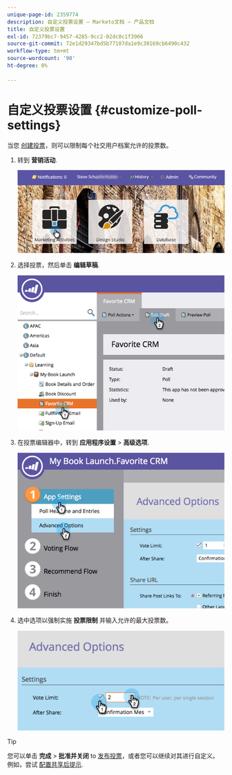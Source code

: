 ```yaml
---
unique-page-id: 2359774
description: 自定义投票设置 — Marketo文档 — 产品文档
title: 自定义投票设置
exl-id: 72379bc7-9457-4285-9cc2-02dc0c1f3966
source-git-commit: 72e1d29347bd5b77107da1e9c30169cb6490c432
workflow-type: tm+mt
source-wordcount: '90'
ht-degree: 0%

---
```


# 自定义投票设置 {#customize-poll-settings}

当您 [创建投票](/help/marketo/product-docs/demand-generation/social/creating-a-poll/create-a-poll.md)，则可以限制每个社交用户档案允许的投票数。

1. 转到 **营销活动**.

   ![](assets/login-marketing-activities.png)

1. 选择投票，然后单击 **编辑草稿**.

   ![](assets/image2014-9-19-10-3a56-3a37.png)

1. 在投票编辑器中，转到 **应用程序设置** > **高级选项**.

   ![](assets/image2014-9-19-10-3a56-3a44.png)

1. 选中选项以强制实施 **投票限制** 并输入允许的最大投票数。

   ![](assets/image2014-9-19-10-3a56-3a54.png)

>[!TIP]
>
>您可以单击 **完成** > **批准并关闭** to [发布投票](/help/marketo/product-docs/demand-generation/social/creating-a-poll/publish-a-poll.md)，或者您可以继续对其进行自定义。 例如，尝试 [配置共享后提示](/help/marketo/product-docs/demand-generation/social/configuring-social-actions/configure-after-share-prompts.md).
